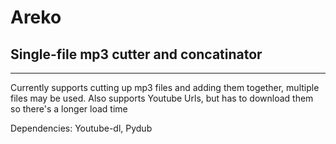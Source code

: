 # Areko

## Single-file mp3 cutter and concatinator

---

Currently supports cutting up mp3 files and adding them together, multiple files may be used. Also supports Youtube Urls, but has to download them so there's a longer load time

Dependencies:
Youtube-dl, Pydub
